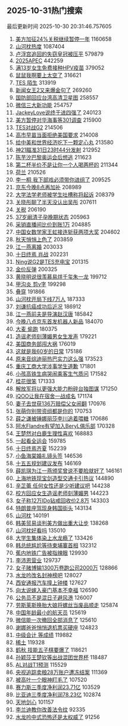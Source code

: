 ## 2025-10-31热门搜索 
最后更新时间 2025-10-30 20:31:46.757605 
1. [美方加征24%关税继续暂停一年](https://s.weibo.com/weibo?q=%23%E7%BE%8E%E6%96%B9%E5%8A%A0%E5%BE%8124%25%E5%85%B3%E7%A8%8E%E7%BB%A7%E7%BB%AD%E6%9A%82%E5%81%9C%E4%B8%80%E5%B9%B4%23&t=31&band_rank=1&Refer=top) 1160658
1. [山河枕热度](https://s.weibo.com/weibo?q=%23%E5%B1%B1%E6%B2%B3%E6%9E%95%E7%83%AD%E5%BA%A6%23&t=31&band_rank=1&Refer=top) 1087404
1. [卢浮宫追回的失窃皇冠被压平](https://s.weibo.com/weibo?q=%23%E5%8D%A2%E6%B5%AE%E5%AE%AB%E8%BF%BD%E5%9B%9E%E7%9A%84%E5%A4%B1%E7%AA%83%E7%9A%87%E5%86%A0%E8%A2%AB%E5%8E%8B%E5%B9%B3%23&t=31&band_rank=2&Refer=top) 579879
1. [2025APEC](https://s.weibo.com/weibo?q=%232025APEC%23&t=31&band_rank=3&Refer=top) 442259
1. [满13岁女生免费接种HPV疫苗](https://s.weibo.com/weibo?q=%23%E6%BB%A113%E5%B2%81%E5%A5%B3%E7%94%9F%E5%85%8D%E8%B4%B9%E6%8E%A5%E7%A7%8DHPV%E7%96%AB%E8%8B%97%23&t=31&band_rank=2&Refer=top) 379052
1. [鼠鼠我啊要上太空了](https://s.weibo.com/weibo?q=%23%E9%BC%A0%E9%BC%A0%E6%88%91%E5%95%8A%E8%A6%81%E4%B8%8A%E5%A4%AA%E7%A9%BA%E4%BA%86%23&t=31&band_rank=4&Refer=top) 316621
1. [TES 陌生](https://s.weibo.com/weibo?q=TES%20%E9%99%8C%E7%94%9F&t=31&band_rank=4&Refer=top) 313919
1. [新闻女王2又来爆金句了](https://s.weibo.com/weibo?q=%E6%96%B0%E9%97%BB%E5%A5%B3%E7%8E%8B2%E5%8F%88%E6%9D%A5%E7%88%86%E9%87%91%E5%8F%A5%E4%BA%86&t=31&band_rank=5&Refer=top) 269260
1. [国防部回应台湾高清卫星图](https://s.weibo.com/weibo?q=%23%E5%9B%BD%E9%98%B2%E9%83%A8%E5%9B%9E%E5%BA%94%E5%8F%B0%E6%B9%BE%E9%AB%98%E6%B8%85%E5%8D%AB%E6%98%9F%E5%9B%BE%23&t=31&band_rank=6&Refer=top) 258557
1. [微信三大新功能](https://s.weibo.com/weibo?q=%23%E5%BE%AE%E4%BF%A1%E4%B8%89%E5%A4%A7%E6%96%B0%E5%8A%9F%E8%83%BD%23&t=31&band_rank=42&Refer=top) 254757
1. [JackeyLove说终于进四强了](https://s.weibo.com/weibo?q=%23JackeyLove%E8%AF%B4%E7%BB%88%E4%BA%8E%E8%BF%9B%E5%9B%9B%E5%BC%BA%E4%BA%86%23&t=31&band_rank=9&Refer=top) 240123
1. [美方暂停对华海事等301调查](https://s.weibo.com/weibo?q=%23%E7%BE%8E%E6%96%B9%E6%9A%82%E5%81%9C%E5%AF%B9%E5%8D%8E%E6%B5%B7%E4%BA%8B%E7%AD%89301%E8%B0%83%E6%9F%A5%23&t=31&band_rank=5&Refer=top) 215900
1. [TES对战G2](https://s.weibo.com/weibo?q=%23TES%E5%AF%B9%E6%88%98G2%23&t=31&band_rank=6&Refer=top) 214506
1. [高市早苗当面拒绝美国要求](https://s.weibo.com/weibo?q=%23%E9%AB%98%E5%B8%82%E6%97%A9%E8%8B%97%E5%BD%93%E9%9D%A2%E6%8B%92%E7%BB%9D%E7%BE%8E%E5%9B%BD%E8%A6%81%E6%B1%82%23&t=31&band_rank=7&Refer=top) 214008
1. [给中美和世界经济吃下一颗定心丸](https://s.weibo.com/weibo?q=%23%E7%BB%99%E4%B8%AD%E7%BE%8E%E5%92%8C%E4%B8%96%E7%95%8C%E7%BB%8F%E6%B5%8E%E5%90%83%E4%B8%8B%E4%B8%80%E9%A2%97%E5%AE%9A%E5%BF%83%E4%B8%B8%23&t=31&band_rank=8&Refer=top) 213580
1. [神21瞄准31日23时44分发射](https://s.weibo.com/weibo?q=%23%E7%A5%9E21%E7%9E%84%E5%87%8631%E6%97%A523%E6%97%B644%E5%88%86%E5%8F%91%E5%B0%84%23&t=31&band_rank=9&Refer=top) 212952
1. [陈芋汐巴黎奥运会后想逃](https://s.weibo.com/weibo?q=%23%E9%99%88%E8%8A%8B%E6%B1%90%E5%B7%B4%E9%BB%8E%E5%A5%A5%E8%BF%90%E4%BC%9A%E5%90%8E%E6%83%B3%E9%80%83%23&t=31&band_rank=10&Refer=top) 211623
1. [第二杯半价不是让你一个人喝两杯的](https://s.weibo.com/weibo?q=%E7%AC%AC%E4%BA%8C%E6%9D%AF%E5%8D%8A%E4%BB%B7%E4%B8%8D%E6%98%AF%E8%AE%A9%E4%BD%A0%E4%B8%80%E4%B8%AA%E4%BA%BA%E5%96%9D%E4%B8%A4%E6%9D%AF%E7%9A%84&t=31&band_rank=11&Refer=top) 211344
1. [荷兰](https://s.weibo.com/weibo?q=%E8%8D%B7%E5%85%B0&t=31&band_rank=12&Refer=top) 210526
1. [李一桐 我下部戏必须带你进组了](https://s.weibo.com/weibo?q=%E6%9D%8E%E4%B8%80%E6%A1%90%20%E6%88%91%E4%B8%8B%E9%83%A8%E6%88%8F%E5%BF%85%E9%A1%BB%E5%B8%A6%E4%BD%A0%E8%BF%9B%E7%BB%84%E4%BA%86&t=31&band_rank=13&Refer=top) 209525
1. [京东今晚8点再加补](https://s.weibo.com/weibo?q=%23%E4%BA%AC%E4%B8%9C%E4%BB%8A%E6%99%9A8%E7%82%B9%E5%86%8D%E5%8A%A0%E8%A1%A5%23&t=31&band_rank=14&Refer=top) 208989
1. [大学法学老师被学生吐槽称将起诉](https://s.weibo.com/weibo?q=%23%E5%A4%A7%E5%AD%A6%E6%B3%95%E5%AD%A6%E8%80%81%E5%B8%88%E8%A2%AB%E5%AD%A6%E7%94%9F%E5%90%90%E6%A7%BD%E7%A7%B0%E5%B0%86%E8%B5%B7%E8%AF%89%23&t=31&band_rank=15&Refer=top) 208379
1. [关晓彤聊了半天没认出吴彤](https://s.weibo.com/weibo?q=%E5%85%B3%E6%99%93%E5%BD%A4%E8%81%8A%E4%BA%86%E5%8D%8A%E5%A4%A9%E6%B2%A1%E8%AE%A4%E5%87%BA%E5%90%B4%E5%BD%A4&t=31&band_rank=16&Refer=top) 207611
1. [关税](https://s.weibo.com/weibo?q=%E5%85%B3%E7%A8%8E&t=31&band_rank=17&Refer=top) 206190
1. [37岁阚清子孕晚期状态](https://s.weibo.com/weibo?q=%2337%E5%B2%81%E9%98%9A%E6%B8%85%E5%AD%90%E5%AD%95%E6%99%9A%E6%9C%9F%E7%8A%B6%E6%80%81%23&t=31&band_rank=18&Refer=top) 205963
1. [采销直播间比价到账1万](https://s.weibo.com/weibo?q=%23%E9%87%87%E9%94%80%E7%9B%B4%E6%92%AD%E9%97%B4%E6%AF%94%E4%BB%B7%E5%88%B0%E8%B4%A61%E4%B8%87%23&t=31&band_rank=19&Refer=top) 204885
1. [中国女数学家王虹接连斩获两项大奖](https://s.weibo.com/weibo?q=%23%E4%B8%AD%E5%9B%BD%E5%A5%B3%E6%95%B0%E5%AD%A6%E5%AE%B6%E7%8E%8B%E8%99%B9%E6%8E%A5%E8%BF%9E%E6%96%A9%E8%8E%B7%E4%B8%A4%E9%A1%B9%E5%A4%A7%E5%A5%96%23&t=31&band_rank=20&Refer=top) 204602
1. [秋天悄悄上色了](https://s.weibo.com/weibo?q=%23%E7%A7%8B%E5%A4%A9%E6%82%84%E6%82%84%E4%B8%8A%E8%89%B2%E4%BA%86%23&t=31&band_rank=21&Refer=top) 203859
1. [江一燕离婚](https://s.weibo.com/weibo?q=%E6%B1%9F%E4%B8%80%E7%87%95%E7%A6%BB%E5%A9%9A&t=31&band_rank=22&Refer=top) 203033
1. [十日终焉 肖战](https://s.weibo.com/weibo?q=%E5%8D%81%E6%97%A5%E7%BB%88%E7%84%89%20%E8%82%96%E6%88%98&t=31&band_rank=23&Refer=top) 202231
1. [Ning说G2是TES充电宝](https://s.weibo.com/weibo?q=Ning%E8%AF%B4G2%E6%98%AFTES%E5%85%85%E7%94%B5%E5%AE%9D&t=31&band_rank=24&Refer=top) 201315
1. [金价反弹](https://s.weibo.com/weibo?q=%E9%87%91%E4%BB%B7%E5%8F%8D%E5%BC%B9&t=31&band_rank=25&Refer=top) 200325
1. [黄晓明说很羡慕易烊千玺朱一龙](https://s.weibo.com/weibo?q=%E9%BB%84%E6%99%93%E6%98%8E%E8%AF%B4%E5%BE%88%E7%BE%A1%E6%85%95%E6%98%93%E7%83%8A%E5%8D%83%E7%8E%BA%E6%9C%B1%E4%B8%80%E9%BE%99&t=31&band_rank=26&Refer=top) 199712
1. [甲沟炎 剪v字](https://s.weibo.com/weibo?q=%E7%94%B2%E6%B2%9F%E7%82%8E%20%E5%89%AAv%E5%AD%97&t=31&band_rank=27&Refer=top) 199298
1. [叠穿](https://s.weibo.com/weibo?q=%E5%8F%A0%E7%A9%BF&t=31&band_rank=28&Refer=top) 191866
1. [山河枕开局下线7万人](https://s.weibo.com/weibo?q=%E5%B1%B1%E6%B2%B3%E6%9E%95%E5%BC%80%E5%B1%80%E4%B8%8B%E7%BA%BF7%E4%B8%87%E4%BA%BA&t=31&band_rank=10&Refer=top) 187333
1. [刘谦抗癌成功后近况](https://s.weibo.com/weibo?q=%23%E5%88%98%E8%B0%A6%E6%8A%97%E7%99%8C%E6%88%90%E5%8A%9F%E5%90%8E%E8%BF%91%E5%86%B5%23&t=31&band_rank=11&Refer=top) 186912
1. [江一燕前夫是导演赵汉唐](https://s.weibo.com/weibo?q=%23%E6%B1%9F%E4%B8%80%E7%87%95%E5%89%8D%E5%A4%AB%E6%98%AF%E5%AF%BC%E6%BC%94%E8%B5%B5%E6%B1%89%E5%94%90%23&t=31&band_rank=29&Refer=top) 185842
1. [今晚八点京东首发机器人新品](https://s.weibo.com/weibo?q=%23%E4%BB%8A%E6%99%9A%E5%85%AB%E7%82%B9%E4%BA%AC%E4%B8%9C%E9%A6%96%E5%8F%91%E6%9C%BA%E5%99%A8%E4%BA%BA%E6%96%B0%E5%93%81%23&t=31&band_rank=12&Refer=top) 184070
1. [大麦 偷跑](https://s.weibo.com/weibo?q=%E5%A4%A7%E9%BA%A6%20%E5%81%B7%E8%B7%91&t=31&band_rank=13&Refer=top) 180375
1. [造谣老师刻薄媚男女生发声](https://s.weibo.com/weibo?q=%23%E9%80%A0%E8%B0%A3%E8%80%81%E5%B8%88%E5%88%BB%E8%96%84%E5%AA%9A%E7%94%B7%E5%A5%B3%E7%94%9F%E5%8F%91%E5%A3%B0%23&t=31&band_rank=14&Refer=top) 179221
1. [美国商务部闯大祸](https://s.weibo.com/weibo?q=%E7%BE%8E%E5%9B%BD%E5%95%86%E5%8A%A1%E9%83%A8%E9%97%AF%E5%A4%A7%E7%A5%B8&t=31&band_rank=15&Refer=top) 176019
1. [这就是我60岁的日常](https://s.weibo.com/weibo?q=%E8%BF%99%E5%B0%B1%E6%98%AF%E6%88%9160%E5%B2%81%E7%9A%84%E6%97%A5%E5%B8%B8&t=31&band_rank=30&Refer=top) 175186
1. [原来音综迪丽热巴实力这么强](https://s.weibo.com/weibo?q=%E5%8E%9F%E6%9D%A5%E9%9F%B3%E7%BB%BC%E8%BF%AA%E4%B8%BD%E7%83%AD%E5%B7%B4%E5%AE%9E%E5%8A%9B%E8%BF%99%E4%B9%88%E5%BC%BA&t=31&band_rank=31&Refer=top) 173523
1. [重庆工商大学涉事学生道歉](https://s.weibo.com/weibo?q=%23%E9%87%8D%E5%BA%86%E5%B7%A5%E5%95%86%E5%A4%A7%E5%AD%A6%E6%B6%89%E4%BA%8B%E5%AD%A6%E7%94%9F%E9%81%93%E6%AD%89%23&t=31&band_rank=16&Refer=top) 171801
1. [小孩高铁生病哭闹乘客生气质问](https://s.weibo.com/weibo?q=%E5%B0%8F%E5%AD%A9%E9%AB%98%E9%93%81%E7%94%9F%E7%97%85%E5%93%AD%E9%97%B9%E4%B9%98%E5%AE%A2%E7%94%9F%E6%B0%94%E8%B4%A8%E9%97%AE&t=31&band_rank=17&Refer=top) 171582
1. [桂花很笨](https://s.weibo.com/weibo?q=%E6%A1%82%E8%8A%B1%E5%BE%88%E7%AC%A8&t=31&band_rank=18&Refer=top) 171333
1. [解放军将以更强大能力粉碎台独图谋](https://s.weibo.com/weibo?q=%23%E8%A7%A3%E6%94%BE%E5%86%9B%E5%B0%86%E4%BB%A5%E6%9B%B4%E5%BC%BA%E5%A4%A7%E8%83%BD%E5%8A%9B%E7%B2%89%E7%A2%8E%E5%8F%B0%E7%8B%AC%E5%9B%BE%E8%B0%8B%23&t=31&band_rank=19&Refer=top) 171250
1. [iQOO让我在宿舍一战成名](https://s.weibo.com/weibo?q=%23iQOO%E8%AE%A9%E6%88%91%E5%9C%A8%E5%AE%BF%E8%88%8D%E4%B8%80%E6%88%98%E6%88%90%E5%90%8D%23&t=31&band_rank=20&Refer=top) 171174
1. [妻子去世获136万赔偿父女闹翻](https://s.weibo.com/weibo?q=%23%E5%A6%BB%E5%AD%90%E5%8E%BB%E4%B8%96%E8%8E%B7136%E4%B8%87%E8%B5%94%E5%81%BF%E7%88%B6%E5%A5%B3%E9%97%B9%E7%BF%BB%23&t=31&band_rank=22&Refer=top) 170976
1. [张萌你别带资组都是你的](https://s.weibo.com/weibo?q=%E5%BC%A0%E8%90%8C%E4%BD%A0%E5%88%AB%E5%B8%A6%E8%B5%84%E7%BB%84%E9%83%BD%E6%98%AF%E4%BD%A0%E7%9A%84&t=31&band_rank=24&Refer=top) 170753
1. [薛之谦被锤娜丽莎李川追着喂糖](https://s.weibo.com/weibo?q=%E8%96%9B%E4%B9%8B%E8%B0%A6%E8%A2%AB%E9%94%A4%E5%A8%9C%E4%B8%BD%E8%8E%8E%E6%9D%8E%E5%B7%9D%E8%BF%BD%E7%9D%80%E5%96%82%E7%B3%96&t=31&band_rank=25&Refer=top) 170686
1. [阿水Flandre有望加入BeryL俱乐部](https://s.weibo.com/weibo?q=%E9%98%BF%E6%B0%B4Flandre%E6%9C%89%E6%9C%9B%E5%8A%A0%E5%85%A5BeryL%E4%BF%B1%E4%B9%90%E9%83%A8&t=31&band_rank=32&Refer=top) 170328
1. [王楚然对白鹿生理性喜欢](https://s.weibo.com/weibo?q=%E7%8E%8B%E6%A5%9A%E7%84%B6%E5%AF%B9%E7%99%BD%E9%B9%BF%E7%94%9F%E7%90%86%E6%80%A7%E5%96%9C%E6%AC%A2&t=31&band_rank=33&Refer=top) 168883
1. [一起看全运会](https://s.weibo.com/weibo?q=%23%E4%B8%80%E8%B5%B7%E7%9C%8B%E5%85%A8%E8%BF%90%E4%BC%9A%23&t=31&band_rank=34&Refer=top) 159785
1. [十日终焉齐夏](https://s.weibo.com/weibo?q=%E5%8D%81%E6%97%A5%E7%BB%88%E7%84%89%E9%BD%90%E5%A4%8F&t=31&band_rank=35&Refer=top) 152239
1. [小鱼海棠婚礼镜头签](https://s.weibo.com/weibo?q=%23%E5%B0%8F%E9%B1%BC%E6%B5%B7%E6%A3%A0%E5%A9%9A%E7%A4%BC%E9%95%9C%E5%A4%B4%E7%AD%BE%23&t=31&band_rank=36&Refer=top) 146536
1. [十五五规划建议发布](https://s.weibo.com/weibo?q=%23%E5%8D%81%E4%BA%94%E4%BA%94%E8%A7%84%E5%88%92%E5%BB%BA%E8%AE%AE%E5%8F%91%E5%B8%83%23&t=31&band_rank=37&Refer=top) 146169
1. [薛凯琪为江一燕颁奖曾说不要脸就好了](https://s.weibo.com/weibo?q=%23%E8%96%9B%E5%87%AF%E7%90%AA%E4%B8%BA%E6%B1%9F%E4%B8%80%E7%87%95%E9%A2%81%E5%A5%96%E6%9B%BE%E8%AF%B4%E4%B8%8D%E8%A6%81%E8%84%B8%E5%B0%B1%E5%A5%BD%E4%BA%86%23&t=31&band_rank=26&Refer=top) 146161
1. [上海地铁现宝剑造型交通卡引热议](https://s.weibo.com/weibo?q=%23%E4%B8%8A%E6%B5%B7%E5%9C%B0%E9%93%81%E7%8E%B0%E5%AE%9D%E5%89%91%E9%80%A0%E5%9E%8B%E4%BA%A4%E9%80%9A%E5%8D%A1%E5%BC%95%E7%83%AD%E8%AE%AE%23&t=31&band_rank=38&Refer=top) 144890
1. [辛芷蕾 任何女性还是少听建议吧](https://s.weibo.com/weibo?q=%E8%BE%9B%E8%8A%B7%E8%95%BE%20%E4%BB%BB%E4%BD%95%E5%A5%B3%E6%80%A7%E8%BF%98%E6%98%AF%E5%B0%91%E5%90%AC%E5%BB%BA%E8%AE%AE%E5%90%A7&t=31&band_rank=27&Refer=top) 144238
1. [校方回应女生造谣老师刻薄媚男](https://s.weibo.com/weibo?q=%23%E6%A0%A1%E6%96%B9%E5%9B%9E%E5%BA%94%E5%A5%B3%E7%94%9F%E9%80%A0%E8%B0%A3%E8%80%81%E5%B8%88%E5%88%BB%E8%96%84%E5%AA%9A%E7%94%B7%23&t=31&band_rank=39&Refer=top) 144223
1. [女子称12万IDo钻戒回收价2.8万](https://s.weibo.com/weibo?q=%23%E5%A5%B3%E5%AD%90%E7%A7%B012%E4%B8%87IDo%E9%92%BB%E6%88%92%E5%9B%9E%E6%94%B6%E4%BB%B72.8%E4%B8%87%23&t=31&band_rank=40&Refer=top) 143303
1. [特朗普座驾现身韩国街头](https://s.weibo.com/weibo?q=%23%E7%89%B9%E6%9C%97%E6%99%AE%E5%BA%A7%E9%A9%BE%E7%8E%B0%E8%BA%AB%E9%9F%A9%E5%9B%BD%E8%A1%97%E5%A4%B4%23&t=31&band_rank=41&Refer=top) 143134
1. [山河枕](https://s.weibo.com/weibo?q=%E5%B1%B1%E6%B2%B3%E6%9E%95&t=31&band_rank=28&Refer=top) 140191
1. [韩美贸易谈判美方做出重大让步](https://s.weibo.com/weibo?q=%23%E9%9F%A9%E7%BE%8E%E8%B4%B8%E6%98%93%E8%B0%88%E5%88%A4%E7%BE%8E%E6%96%B9%E5%81%9A%E5%87%BA%E9%87%8D%E5%A4%A7%E8%AE%A9%E6%AD%A5%23&t=31&band_rank=29&Refer=top) 138268
1. [山河枕好看吗](https://s.weibo.com/weibo?q=%E5%B1%B1%E6%B2%B3%E6%9E%95%E5%A5%BD%E7%9C%8B%E5%90%97&t=31&band_rank=31&Refer=top) 135010
1. [大学生集体染上水龙瘾了](https://s.weibo.com/weibo?q=%E5%A4%A7%E5%AD%A6%E7%94%9F%E9%9B%86%E4%BD%93%E6%9F%93%E4%B8%8A%E6%B0%B4%E9%BE%99%E7%98%BE%E4%BA%86&t=31&band_rank=43&Refer=top) 133426
1. [韩总统尴尬等待柬埔寨首相](https://s.weibo.com/weibo?q=%E9%9F%A9%E6%80%BB%E7%BB%9F%E5%B0%B4%E5%B0%AC%E7%AD%89%E5%BE%85%E6%9F%AC%E5%9F%94%E5%AF%A8%E9%A6%96%E7%9B%B8&t=31&band_rank=32&Refer=top) 132312
1. [蕉内地铁广告被指辣眼](https://s.weibo.com/weibo?q=%23%E8%95%89%E5%86%85%E5%9C%B0%E9%93%81%E5%B9%BF%E5%91%8A%E8%A2%AB%E6%8C%87%E8%BE%A3%E7%9C%BC%23&t=31&band_rank=33&Refer=top) 129930
1. [李沛恩营业](https://s.weibo.com/weibo?q=%E6%9D%8E%E6%B2%9B%E6%81%A9%E8%90%A5%E4%B8%9A&t=31&band_rank=34&Refer=top) 129737
1. [女子赌博输1300万卷跑公司2000万](https://s.weibo.com/weibo?q=%23%E5%A5%B3%E5%AD%90%E8%B5%8C%E5%8D%9A%E8%BE%931300%E4%B8%87%E5%8D%B7%E8%B7%91%E5%85%AC%E5%8F%B82000%E4%B8%87%23&t=31&band_rank=44&Refer=top) 128866
1. [水龙吟改名封神榜吧](https://s.weibo.com/weibo?q=%E6%B0%B4%E9%BE%99%E5%90%9F%E6%94%B9%E5%90%8D%E5%B0%81%E7%A5%9E%E6%A6%9C%E5%90%A7&t=31&band_rank=35&Refer=top) 128027
1. [西安通报汽车撞上钟楼](https://s.weibo.com/weibo?q=%23%E8%A5%BF%E5%AE%89%E9%80%9A%E6%8A%A5%E6%B1%BD%E8%BD%A6%E6%92%9E%E4%B8%8A%E9%92%9F%E6%A5%BC%23&t=31&band_rank=36&Refer=top) 127627
1. [向太说嫁入豪门基本不幸福](https://s.weibo.com/weibo?q=%23%E5%90%91%E5%A4%AA%E8%AF%B4%E5%AB%81%E5%85%A5%E8%B1%AA%E9%97%A8%E5%9F%BA%E6%9C%AC%E4%B8%8D%E5%B9%B8%E7%A6%8F%23&t=31&band_rank=45&Refer=top) 126590
1. [公务员不是混日子避风港](https://s.weibo.com/weibo?q=%23%E5%85%AC%E5%8A%A1%E5%91%98%E4%B8%8D%E6%98%AF%E6%B7%B7%E6%97%A5%E5%AD%90%E9%81%BF%E9%A3%8E%E6%B8%AF%23&t=31&band_rank=37&Refer=top) 126007
1. [劳斯莱斯换胎大娘将螺丝当废品顺走](https://s.weibo.com/weibo?q=%23%E5%8A%B3%E6%96%AF%E8%8E%B1%E6%96%AF%E6%8D%A2%E8%83%8E%E5%A4%A7%E5%A8%98%E5%B0%86%E8%9E%BA%E4%B8%9D%E5%BD%93%E5%BA%9F%E5%93%81%E9%A1%BA%E8%B5%B0%23&t=31&band_rank=46&Refer=top) 125874
1. [中国年龄最小的航天员](https://s.weibo.com/weibo?q=%23%E4%B8%AD%E5%9B%BD%E5%B9%B4%E9%BE%84%E6%9C%80%E5%B0%8F%E7%9A%84%E8%88%AA%E5%A4%A9%E5%91%98%23&t=31&band_rank=47&Refer=top) 125619
1. [微信能一次撤回全部消息了](https://s.weibo.com/weibo?q=%23%E5%BE%AE%E4%BF%A1%E8%83%BD%E4%B8%80%E6%AC%A1%E6%92%A4%E5%9B%9E%E5%85%A8%E9%83%A8%E6%B6%88%E6%81%AF%E4%BA%86%23&t=31&band_rank=48&Refer=top) 125610
1. [谢娜爸爸悄悄退机票买硬座](https://s.weibo.com/weibo?q=%23%E8%B0%A2%E5%A8%9C%E7%88%B8%E7%88%B8%E6%82%84%E6%82%84%E9%80%80%E6%9C%BA%E7%A5%A8%E4%B9%B0%E7%A1%AC%E5%BA%A7%23&t=31&band_rank=38&Refer=top) 124823
1. [中级会计 等成绩](https://s.weibo.com/weibo?q=%E4%B8%AD%E7%BA%A7%E4%BC%9A%E8%AE%A1%20%E7%AD%89%E6%88%90%E7%BB%A9&t=31&band_rank=39&Refer=top) 119882
1. [稀土](https://s.weibo.com/weibo?q=%E7%A8%80%E5%9C%9F&t=31&band_rank=49&Refer=top) 119328
1. [鹤秋 技能五子棋要爆了](https://s.weibo.com/weibo?q=%E9%B9%A4%E7%A7%8B%20%E6%8A%80%E8%83%BD%E4%BA%94%E5%AD%90%E6%A3%8B%E8%A6%81%E7%88%86%E4%BA%86&t=31&band_rank=40&Refer=top) 118621
1. [孙颖莎王楚钦等出战混团世界杯](https://s.weibo.com/weibo?q=%23%E5%AD%99%E9%A2%96%E8%8E%8E%E7%8E%8B%E6%A5%9A%E9%92%A6%E7%AD%89%E5%87%BA%E6%88%98%E6%B7%B7%E5%9B%A2%E4%B8%96%E7%95%8C%E6%9D%AF%23&t=31&band_rank=50&Refer=top) 118487
1. [AL对战T1预测](https://s.weibo.com/weibo?q=%23AL%E5%AF%B9%E6%88%98T1%E9%A2%84%E6%B5%8B%23&t=31&band_rank=42&Refer=top) 115529
1. [央视追踪卖粮28万账户遭冻结案](https://s.weibo.com/weibo?q=%23%E5%A4%AE%E8%A7%86%E8%BF%BD%E8%B8%AA%E5%8D%96%E7%B2%AE28%E4%B8%87%E8%B4%A6%E6%88%B7%E9%81%AD%E5%86%BB%E7%BB%93%E6%A1%88%23&t=31&band_rank=43&Refer=top) 111369
1. [被高叶一个眼神盯毛了](https://s.weibo.com/weibo?q=%E8%A2%AB%E9%AB%98%E5%8F%B6%E4%B8%80%E4%B8%AA%E7%9C%BC%E7%A5%9E%E7%9B%AF%E6%AF%9B%E4%BA%86&t=31&band_rank=44&Refer=top) 107520
1. [赛力斯三季度净利润23.71亿](https://s.weibo.com/weibo?q=%23%E8%B5%9B%E5%8A%9B%E6%96%AF%E4%B8%89%E5%AD%A3%E5%BA%A6%E5%87%80%E5%88%A9%E6%B6%A623.71%E4%BA%BF%23&t=31&band_rank=46&Refer=top) 103529
1. [比亚迪三季度净利润78.23亿](https://s.weibo.com/weibo?q=%23%E6%AF%94%E4%BA%9A%E8%BF%AA%E4%B8%89%E5%AD%A3%E5%BA%A6%E5%87%80%E5%88%A9%E6%B6%A678.23%E4%BA%BF%23&t=31&band_rank=47&Refer=top) 102874
1. [天地剑心](https://s.weibo.com/weibo?q=%E5%A4%A9%E5%9C%B0%E5%89%91%E5%BF%83&t=31&band_rank=48&Refer=top) 101157
1. [李兰迪教你改善法令纹](https://s.weibo.com/weibo?q=%23%E6%9D%8E%E5%85%B0%E8%BF%AA%E6%95%99%E4%BD%A0%E6%94%B9%E5%96%84%E6%B3%95%E4%BB%A4%E7%BA%B9%23&t=31&band_rank=49&Refer=top) 92335
1. [水龙吟中式恐怖还是太权威了](https://s.weibo.com/weibo?q=%E6%B0%B4%E9%BE%99%E5%90%9F%E4%B8%AD%E5%BC%8F%E6%81%90%E6%80%96%E8%BF%98%E6%98%AF%E5%A4%AA%E6%9D%83%E5%A8%81%E4%BA%86&t=31&band_rank=50&Refer=top) 91256
